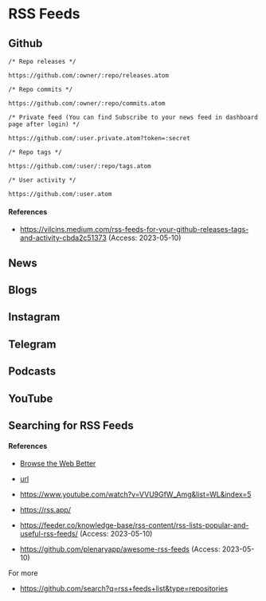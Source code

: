 
# RSS Feeds

## Github

```
/* Repo releases */

https://github.com/:owner/:repo/releases.atom

/* Repo commits */

https://github.com/:owner/:repo/commits.atom

/* Private feed (You can find Subscribe to your news feed in dashboard page after login) */

https://github.com/:user.private.atom?token=:secret

/* Repo tags */

https://github.com/:user/:repo/tags.atom

/* User activity */

https://github.com/:user.atom
```

#### References

- https://vilcins.medium.com/rss-feeds-for-your-github-releases-tags-and-activity-cbda2c51373 (Access: 2023-05-10)

## News
## Blogs
## Instagram
## Telegram
## Podcasts
## YouTube

## Searching for RSS Feeds

#### References

- [Browse the Web Better](https://youtu.be/nxV0CPNeFxY) 
- [url](https://youtu.be/XrG1RvoQBZE)
- https://www.youtube.com/watch?v=VVU9GfW_Amg&list=WL&index=5

- https://rss.app/ 
- https://feeder.co/knowledge-base/rss-content/rss-lists-popular-and-useful-rss-feeds/ (Access: 2023-05-10)
- https://github.com/plenaryapp/awesome-rss-feeds (Access: 2023-05-10)

For more

- https://github.com/search?q=rss+feeds+list&type=repositories

